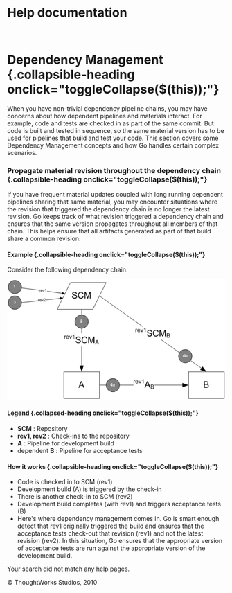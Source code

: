 Help documentation
==================

 

Dependency Management {.collapsible-heading onclick="toggleCollapse($(this));"}
=====================

When you have non-trivial dependency pipeline chains, you may have
concerns about how dependent pipelines and materials interact. For
example, code and tests are checked in as part of the same commit. But
code is built and tested in sequence, so the same material version has
to be used for pipelines that build and test your code. This section
covers some Dependency Management concepts and how Go handles certain
complex scenarios.

### Propagate material revision throughout the dependency chain {.collapsible-heading onclick="toggleCollapse($(this));"}

If you have frequent material updates coupled with long running
dependent pipelines sharing that same material, you may encounter
situations where the revision that triggered the dependency chain is no
longer the latest revision. Go keeps track of what revision triggered a
dependency chain and ensures that the same version propagates throughout
all members of that chain. This helps ensure that all artifacts
generated as part of that build share a common revision.

#### Example {.collapsible-heading onclick="toggleCollapse($(this));"}

Consider the following dependency chain:

![](../resources/images/cruise/tester/dependency_management/revision_propagation.png)

#### Legend {.collapsed-heading onclick="toggleCollapse($(this));"}

-   **SCM** : Repository
-   **rev1, rev2** : Check-ins to the repository
-   **A** : Pipeline for development build
-   dependent **B** : Pipeline for acceptance tests

#### How it works {.collapsible-heading onclick="toggleCollapse($(this));"}

-   Code is checked in to SCM (rev1)
-   Development build (A) is triggered by the check-in
-   There is another check-in to SCM (rev2)
-   Development build completes (with rev1) and triggers acceptance
    tests (B)
-   Here's where dependency management comes in. Go is smart enough
    detect that rev1 originally triggered the build and ensures that the
    acceptance tests check-out that revision (rev1) and not the latest
    revision (rev2). In this situation, Go ensures that the appropriate
    version of acceptance tests are run against the appropriate version
    of the development build.

Your search did not match any help pages.



© ThoughtWorks Studios, 2010

